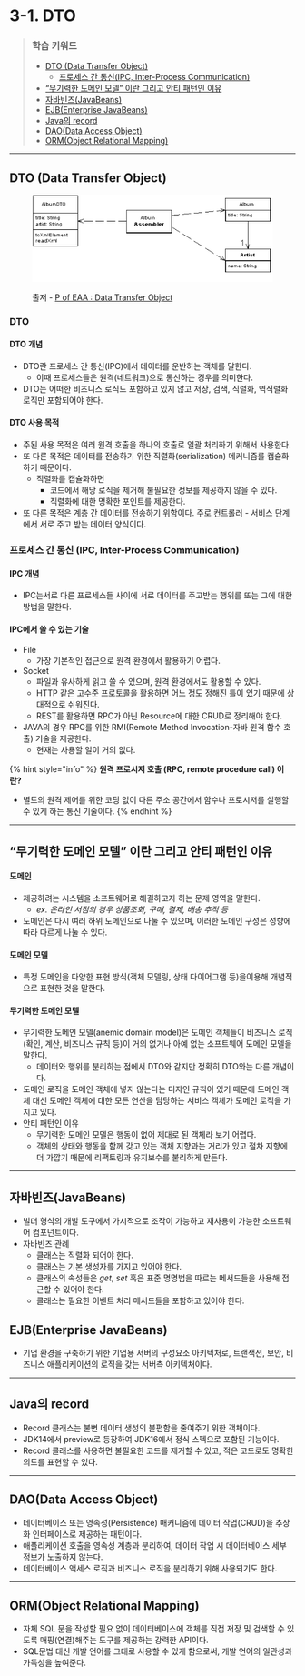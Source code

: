 # 3-1. DTO

> ### 학습 키워드
>
> * [DTO (Data Transfer Object)](3-1.-dto.md#dto-data-transfer-object)
>   * [프로세스 간 통신(IPC, Inter-Process Communication)](3-1.-dto.md#ipc-inter-process-communication)
> * [“무기력한 도메인 모델” 이란 그리고 안티 패턴인 이유](3-1.-dto.md#undefined-1)
> * [자바빈즈(JavaBeans)](3-1.-dto.md#javabeans)
> * [EJB(Enterprise JavaBeans)](3-1.-dto.md#ejb-enterprise-javabeans)
> * [Java의 record](3-1.-dto.md#java-record)
> * [DAO(Data Access Object)](3-1.-dto.md#dao-data-access-object)
> * [ORM(Object Relational Mapping)](3-1.-dto.md#orm-object-relational-mapping)

***

## DTO (Data Transfer Object)

<figure><img src="../../.gitbook/assets/image (2) (1) (1).png" alt=""><figcaption><p>출저 - <a href="https://martinfowler.com/eaaCatalog/dataTransferObject.html">P of EAA : Data Transfer Object</a></p></figcaption></figure>

### DTO&#x20;

#### DTO 개념

* DTO란 프로세스 간 통신(IPC)에서 데이터를 운반하는 객체를 말한다.
  * 이때 프로세스들은 원격(네트워크)으로 통신하는 경우를 의미한다.
* DTO는 어떠한 비즈니스 로직도 포함하고 있지 않고 저장, 검색, 직렬화, 역직렬화 로직만 포함되어야 한다.

#### DTO 사용 목적

* 주된 사용 목적은 여러 원격 호출을 하나의 호출로 일괄 처리하기 위해서 사용한다.
* 또 다른 목적은 데이터를 전송하기 위한 직렬화(serialization) 메커니즘를 캡슐화하기 때문이다.
  * 직렬화를 캡슐화하면
    * 코드에서 해당 로직을 제거해 불필요한 정보를 제공하지 않을 수 있다.
    * 직렬화에 대한 명확한 포인트를 제공한다.
* 또 다른 목적은 계층 간 데이터를 전송하기 위함이다. 주로 컨트롤러 - 서비스 단계에서 서로 주고 받는 데이터 양식이다.

### 프로세스 간 통신 (IPC, Inter-Process Communication)

#### IPC 개념

* IPC는서로 다른 프로세스들 사이에 서로 데이터를 주고받는 행위를 또는 그에 대한 방법을 말한다.

#### IPC에서 쓸 수 있는 기술

* File&#x20;
  * 가장 기본적인 접근으로 원격 환경에서 활용하기 어렵다.
* Socket
  * 파일과 유사하게 읽고 쓸 수 있으며, 원격 환경에서도 활용할 수 있다.&#x20;
  * HTTP 같은 고수준 프로토콜을 활용하면 어느 정도 정해진 틀이 있기 때문에 상대적으로 쉬워진다.
  * REST를 활용하면 RPC가 아닌 Resource에 대한 CRUD로 정리해야 한다.
* JAVA의 경우 RPC를 위한 RMI(Remote Method Invocation-자바 원격 함수 호출) 기술을 제공한다.
  * 현재는 사용할 일이 거의 없다.

{% hint style="info" %}
**원격 프로시저 호출 (RPC, remote procedure call) 이란?**

* 별도의 원격 제어를 위한 코딩 없이 다른 주소 공간에서 함수나 프로시저를 실행할 수 있게 하는 통신 기술이다.
{% endhint %}

***

## “무기력한 도메인 모델” 이란 그리고 안티 패턴인 이유

#### 도메인

* 제공하려는 시스템을 소프트웨어로 해결하고자 하는 문제 영역을 말한다.
  * _ex. 온라인 서점의 경우 상품조회, 구매, 결제, 배송 추적 등_
* 도메인은 다시 여러 하위 도메인으로 나눌 수 있으며, 이러한 도메인 구성은 성향에 따라 다르게 나눌 수 있다.

#### 도메인 모델

* 특정 도메인을 다양한 표현 방식(객체 모델링, 상태 다이어그램 등)을이용해 개념적으로 표현한 것을 말한다.

#### 무기력한 도메인 모델&#x20;

* 무기력한 도메인 모델(anemic domain model)은 도메인 객체들이 비즈니스 로직(확인, 계산, 비즈니스 규칙 등)이 거의 없거나 아예 없는 소프트웨어 도메인 모델을 말한다.
  * 데이터와 행위를 분리하는 점에서 DTO와 같지만 정확히 DTO와는 다른 개념이다.
* 도메인 로직을 도메인 객체에 넣지 않는다는 디자인 규칙이 있기 때문에 도메인 객체 대신 도메인 객체에 대한 모든 연산을 담당하는 서비스 객체가 도메인 로직을 가지고 있다.
* 안티 패턴인 이유
  * 무기력한 도메인 모델은 행동이 없어 제대로 된 객체라 보기 어렵다.
  * 객체의 상태와 행동을 함께 갖고 있는 객체 지향과는 거리가 있고 절차 지향에 더 가깝기 때문에 리팩토링과 유지보수를 불리하게 만든다.

***

## 자바빈즈(JavaBeans)

* 빌더 형식의 개발 도구에서 가시적으로 조작이 가능하고 재사용이 가능한 소프트웨어 컴포넌트이다.
* 자바빈즈 관례
  * 클래스는 직렬화 되어야 한다.&#x20;
  * 클래스는 기본 생성자를 가지고 있어야 한다.
  * 클래스의 속성들은 _get_, _set_ 혹은 표준 명명법을 따르는 메서드들을 사용해 접근할 수 있어야 한다.
  * 클래스는 필요한 이벤트 처리 메서드들을 포함하고 있어야 한다.

## EJB(Enterprise JavaBeans)

* 기업 환경을 구축하기 위한 기업용 서버의 구성요소 아키텍처로, 트랜잭션, 보안, 비즈니스 애플리케이션의 로직을 갖는 서버측 아키텍처이다.

***

## Java의 record

* Record 클래스는 불변 데이터 생성의 불편함을 줄여주기 위한 객체이다.
* JDK14에서 preview로 등장하여 JDK16에서 정식 스펙으로 포함된 기능이다.
* Record 클래스를 사용하면 불필요한 코드를 제거할 수 있고, 적은 코드로도 명확한 의도를 표현할 수 있다.

***

## DAO(Data Access Object)

* 데이터베이스 또는 영속성(Persistence) 매커니즘에 데이터 작업(CRUD)을 추상화 인터페이스로 제공하는 패턴이다.
* 애플리케이션 호출을 영속성 계층과 분리하여, 데이터 작업 시 데이터베이스 세부 정보가 노출하지 않는다.
* 데이터베이스 액세스 로직과 비즈니스 로직을 분리하기 위해 사용되기도 한다.

***

## ORM(Object Relational Mapping)

* 자체 SQL 문을 작성할 필요 없이 데이터베이스에 객체를 직접 저장 및 검색할 수 있도록 매핑(연결)해주는 도구를 제공하는 강력한 API이다.
* SQL문법 대신 개발 언어를 그대로 사용할 수 있게 함으로써, 개발 언어의 일관성과 가독성을 높여준다.

